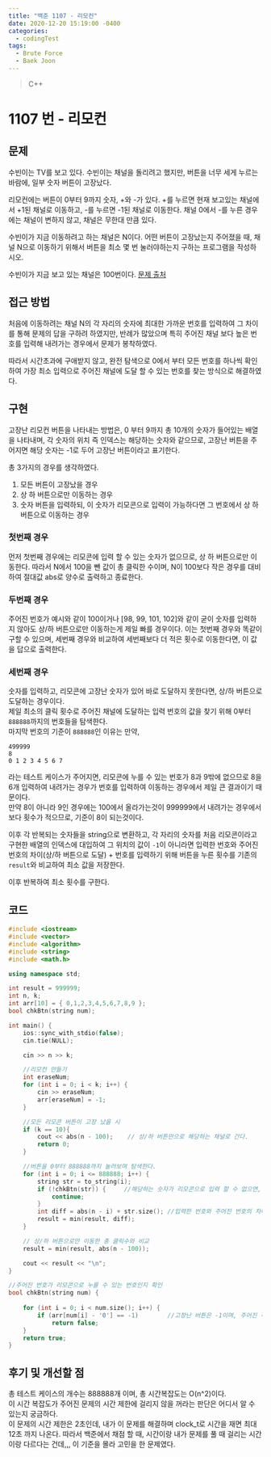 ```yaml
---
title: "백준 1107 - 리모컨"
date: 2020-12-20 15:19:00 -0400
categories: 
  - codingTest
tags:
  - Brute Force
  - Baek Joon
---
```


> C++ 

1107 번 - 리모컨
=============
 
## 문제
수빈이는 TV를 보고 있다. 수빈이는 채널을 돌리려고 했지만, 버튼을 너무 세게 누르는 바람에, 일부 숫자 버튼이 고장났다.  

리모컨에는 버튼이 0부터 9까지 숫자, +와 -가 있다. +를 누르면 현재 보고있는 채널에서 +1된 채널로 이동하고, -를 누르면 -1된 채널로 이동한다. 채널 0에서 -를 누른 경우에는 채널이 변하지 않고, 채널은 무한대 만큼 있다.  

수빈이가 지금 이동하려고 하는 채널은 N이다. 어떤 버튼이 고장났는지 주어졌을 때, 채널 N으로 이동하기 위해서 버튼을 최소 몇 번 눌러야하는지 구하는 프로그램을 작성하시오.   

수빈이가 지금 보고 있는 채널은 100번이다.
[문제 출처](https://www.acmicpc.net/problem/1107)

## 접근 방법 
처음에 이동하려는 채널 N의 각 자리의 숫자에 최대한 가까운 번호를 입력하여 그 차이를 통해 문제의 답을 구하려 하였지만, 반례가 많았으며 특히 주어진 채널 보다 높은 번호를 입력해 내려가는 경우에서 문제가 봉착하였다.  

따라서 시간초과에 구애받지 않고, 완전 탐색으로 0에서 부터 모든 번호를 하나씩 확인하여 가장 최소 입력으로 주어진 채널에 도달 할 수 있는 번호를 찾는 방식으로 해결하였다.

## 구현

고장난 리모컨 버튼을 나타내는 방법은, 0 부터 9까지 총 10개의 숫자가 들어있는 배열을 나타내며, 각 숫자의 위치 즉 인덱스는 해당하는 숫자와 같으므로, 고장난 버튼을 주어지면 해당 숫자는 -1로 두어 고장난 버튼이라고 표기한다.  

총 3가지의 경우를 생각하였다.
1. 모든 버튼이 고장났을 경우
2. 상 하 버튼으로만 이동하는 경우
3. 숫자 버튼을 입력하되, 이 숫자가 리모콘으로 입력이 가능하다면 그 번호에서 상 하 버튼으로 이동하는 경우

### 첫번째 경우
먼저 첫번째 경우에는 리모콘에 입력 할 수 있는 숫자가 없으므로, 상 하 버튼으로만 이동한다. 따라서 N에서 100을 뺀 값이 총 클릭한 수이며, N이 100보다 작은 경우를 대비하여 절대값 abs로 양수로 출력하고 종료한다.

### 두번째 경우
주어진 번호가 예시와 같이 100이거나 [98, 99, 101, 102]와 같이 굳이 숫자를 입력하지 않아도 상/하 버튼으로만 이동하는게 제일 빠를 경우이다. 이는 첫번째 경우와 똑같이 구할 수 있으며, 세번째 경우와 비교하여 세번째보다 더 적은 횟수로 이동한다면, 이 값을 답으로 출력한다.

### 세번째 경우
숫자를 입력하고, 리모콘에 고장난 숫자가 있어 바로 도달하지 못한다면, 상/하 버튼으로 도달하는 경우이다.  
제일 최소의 클릭 횟수로 주어진 채널에 도달하는 입력 번호의 값을 찾기 위해 0부터 `888888`까지의 번호들을 탐색한다.  
마지막 번호의 기준이 `888888`인 이유는 만약,
```
499999  
8  
0 1 2 3 4 5 6 7  
```
라는 테스트 케이스가 주어지면, 리모콘에 누를 수 있는 번호가 8과 9밖에 없으므로 8을 6개 입력하여 내려가는 경우가 번호를 입력하여 이동하는 경우에서 제일 큰 결과이기 때문이다.  
만약 8이 아니라 9인 경우에는 100에서 올라가는것이 999999에서 내려가는 경우에서 보다 횟수가 적으므로, 기준이 8이 되는것이다.  

이후 각 반복되는 숫자들을 string으로 변환하고, 각 자리의 숫자를 처음 리모콘이라고 구현한 배열의 인덱스에 대입하여 그 위치의 값이 `-1`이 아니라면 입력한 번호와 주어진 번호의 차이(상/하 버튼으로 도달) + 번호를 입력하기 위해 버튼을 누른 횟수를 기존의 `result`와 비교하여 최소 값을 저장한다.

이후 반복하여 최소 횟수를 구한다.

## 코드
```c++
#include <iostream>
#include <vector>
#include <algorithm>
#include <string>
#include <math.h>

using namespace std;

int result = 999999;
int n, k;
int arr[10] = { 0,1,2,3,4,5,6,7,8,9 };
bool chkBtn(string num);

int main() {
    ios::sync_with_stdio(false);
    cin.tie(NULL);

    cin >> n >> k;

    //리모컨 만들기
    int eraseNum;
    for (int i = 0; i < k; i++) {
        cin >> eraseNum;
        arr[eraseNum] = -1;
    }

    //모든 리모콘 버튼이 고장 났을 시
    if (k == 10){
        cout << abs(n - 100);    // 상/하 버튼만으로 해당하는 채널로 간다.
        return 0;
    }

    //버튼을 0부터 888888까지 눌러보며 탐색한다.
    for (int i = 0; i <= 888888; i++) {
        string str = to_string(i);
        if (!chkBtn(str)) {     //해당하는 숫자가 리모콘으로 입력 할 수 없으면, 다음 번호로 넘어간다.
            continue;
        }
        int diff = abs(n - i) + str.size(); //입력한 번호와 주어진 번호의 차이(상/하 버튼으로 도달) + 번호를 입력하기 위해 버튼을 누른 횟수 
        result = min(result, diff);
    }

    // 상/하 버튼으로만 이동한 총 클릭수와 비교
    result = min(result, abs(n - 100));

    cout << result << "\n";
}

//주어진 번호가 리모콘으로 누를 수 있는 번호인지 확인
bool chkBtn(string num) {
    
    for (int i = 0; i < num.size(); i++) {
        if (arr[num[i] - '0'] == -1)        //고장난 버튼은 -1이며, 주어진 각 자리의 숫자가 리모콘의 버튼을 나타내는 배열의 인덱스와 일치하므로 확인
            return false;
    }
    return true;
}
```

## 후기 및 개선할 점
총 테스트 케이스의 개수는 888888개 이며, 총 시간복잡도는 O(n^2)이다.  
이 시간 복잡도가 주어진 문제의 시간 제한에 걸리지 않을 꺼라는 판단은 어디서 알 수 있는지 궁금하다.  
이 문제의 시간 제한은 2초인데, 내가 이 문제를 해결하며 clock_t로 시간을 재면 최대 12초 까지 나온다. 따라서 백준에서 채점 할 때, 시간이랑 내가 문제를 풀 때 걸리는 시간이랑 다르다는 건데,,, 이 기준을 몰라 고민을 한 문제였다.